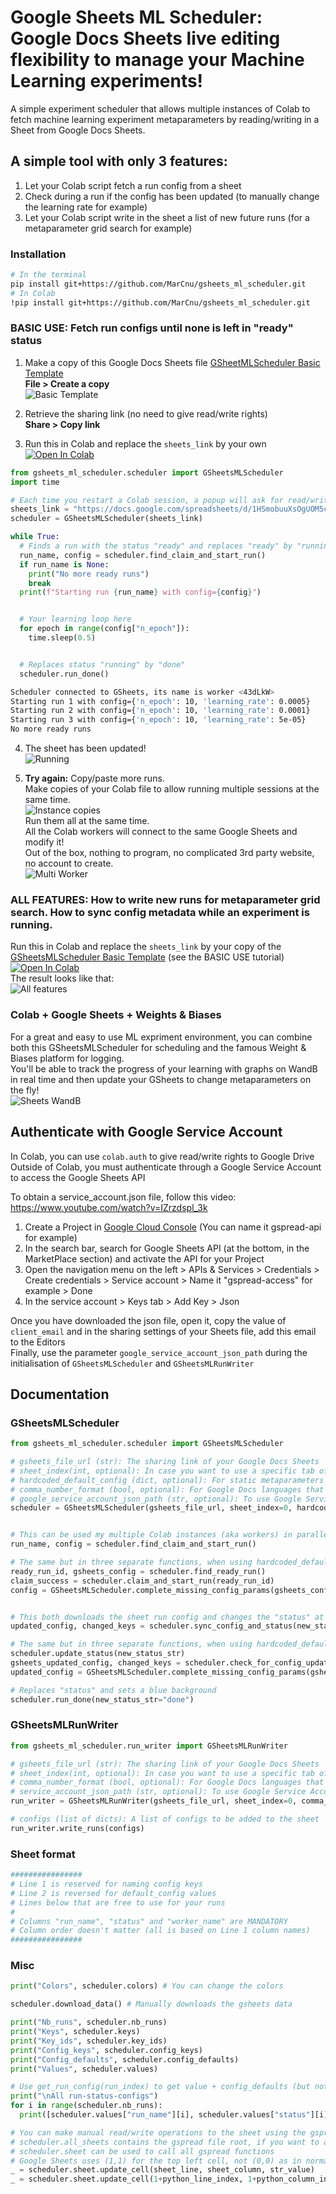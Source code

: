 # Google Sheets ML Scheduler: Google Docs Sheets live editing flexibility to manage your Machine Learning experiments!
A simple experiment scheduler that allows multiple instances of Colab to fetch machine learning experiment metaparameters by reading/writing in a Sheet from Google Docs Sheets.  

## A simple tool with only 3 features:  
1. Let your Colab script fetch a run config from a sheet
2. Check during a run if the config has been updated (to manually change the learning rate for example)
3. Let your Colab script write in the sheet a list of new future runs (for a metaparameter grid search for example)

### Installation
```bash
# In the terminal
pip install git+https://github.com/MarCnu/gsheets_ml_scheduler.git
# In Colab
!pip install git+https://github.com/MarCnu/gsheets_ml_scheduler.git
```
### BASIC USE: Fetch run configs until none is left in "ready" status
1) Make a copy of this Google Docs Sheets file [GSheetMLScheduler Basic Template](https://docs.google.com/spreadsheets/d/1HSmobuuXsOgUOM5cQ-ecHJS9hVrEj6D3AZG8gokbj6I/edit)  
   **File > Create a copy**  
![Basic Template](https://raw.githubusercontent.com/MarCnu/gsheets_ml_scheduler/main/readme_files/0_basic_template.png)

2) Retrieve the sharing link (no need to give read/write rights)  
   **Share > Copy link**  
   
3) Run this in Colab and replace the `sheets_link` by your own  
   <a href="https://colab.research.google.com/drive/1JsnfMWknoiij5l5V1lQSdofWJxudJwSN"><img src="https://colab.research.google.com/assets/colab-badge.svg" alt="Open In Colab"></a>
```python
from gsheets_ml_scheduler.scheduler import GSheetsMLScheduler
import time

# Each time you restart a Colab session, a popup will ask for read/write rights again
sheets_link = "https://docs.google.com/spreadsheets/d/1HSmobuuXsOgUOM5cQ-ecHJS9hVrEj6D3AZG8gokbj6I/edit"
scheduler = GSheetsMLScheduler(sheets_link)

while True:
  # Finds a run with the status "ready" and replaces "ready" by "running"
  run_name, config = scheduler.find_claim_and_start_run()
  if run_name is None:
    print("No more ready runs")
    break
  print(f"Starting run {run_name} with config={config}")


  # Your learning loop here
  for epoch in range(config["n_epoch"]):
    time.sleep(0.5)


  # Replaces status "running" by "done"
  scheduler.run_done()
```
```bash
Scheduler connected to GSheets, its name is worker <43dLkW>
Starting run 1 with config={'n_epoch': 10, 'learning_rate': 0.0005}
Starting run 2 with config={'n_epoch': 10, 'learning_rate': 0.0001}
Starting run 3 with config={'n_epoch': 10, 'learning_rate': 5e-05}
No more ready runs
```

4) The sheet has been updated!  
   ![Running](https://raw.githubusercontent.com/MarCnu/gsheets_ml_scheduler/main/readme_files/1_running.png)

5) **Try again:**
   Copy/paste more runs.  
   Make copies of your Colab file to allow running multiple sessions at the same time.  
   ![Instance copies](https://raw.githubusercontent.com/MarCnu/gsheets_ml_scheduler/main/readme_files/2_instance_copies.png)  
   Run them all at the same time.  
   All the Colab workers will connect to the same Google Sheets and modify it!  
   Out of the box, nothing to program, no complicated 3rd party website, no account to create.  
   ![Multi Worker](https://raw.githubusercontent.com/MarCnu/gsheets_ml_scheduler/main/readme_files/3_multi_worker.png)
   
### ALL FEATURES: How to write new runs for metaparameter grid search. How to sync config metadata while an experiment is running.  
Run this in Colab and replace the `sheets_link` by your copy of the [GSheetsMLScheduler Basic Template](https://docs.google.com/spreadsheets/d/1HSmobuuXsOgUOM5cQ-ecHJS9hVrEj6D3AZG8gokbj6I/edit) (see the BASIC USE tutorial)  
<a href="https://colab.research.google.com/drive/1vxvmURd5_Ka_ui4UyH5DREf74V8vCtyD"><img src="https://colab.research.google.com/assets/colab-badge.svg" alt="Open In Colab"></a>  
The result looks like that:  
![All features](https://raw.githubusercontent.com/MarCnu/gsheets_ml_scheduler/main/readme_files/4_all_features.png)

### Colab + Google Sheets + Weights & Biases
For a great and easy to use ML expriment environment, you can combine both this GSheetsMLScheduler for scheduling and the famous Weight & Biases platform for logging.  
You'll be able to track the progress of your learning with graphs on WandB in real time and then update your GSheets to change metaparameters on the fly!  
![Sheets WandB](https://raw.githubusercontent.com/MarCnu/gsheets_ml_scheduler/main/readme_files/5_gsheets_weight_and_biases.png)

## Authenticate with Google Service Account

In Colab, you can use `colab.auth` to give read/write rights to Google Drive  
Outside of Colab, you must authenticate through a Google Service Account to access the Google Sheets API  

To obtain a service_account.json file, follow this video: https://www.youtube.com/watch?v=IZrzdspl_3k  
1. Create a Project in [Google Cloud Console](https://console.cloud.google.com) (You can name it gspread-api for example)  
2. In the search bar, search for Google Sheets API (at the bottom, in the MarketPlace section) and activate the API for your Project  
3. Open the navigation menu on the left > APIs & Services > Credentials > Create credentials > Service account > Name it "gspread-access" for example > Done  
4. In the service account > Keys tab > Add Key > Json

Once you have downloaded the json file, open it, copy the value of `client_email` and in the sharing settings of your Sheets file, add this email to the Editors  
Finally, use the parameter `google_service_account_json_path` during the initialisation of `GSheetsMLScheduler` and `GSheetsMLRunWriter`  

## Documentation
### GSheetsMLScheduler
```python
from gsheets_ml_scheduler.scheduler import GSheetsMLScheduler

# gsheets_file_url (str): The sharing link of your Google Docs Sheets
# sheet_index(int, optional): In case you want to use a specific tab of the Google Docs Sheets
# hardcoded_default_config (dict, optional): For static metaparameters not provided to the sheet
# comma_number_format (bool, optional): For Google Docs languages that use comma separators for decimal numbers ("-2,0" "5,0E-3")
# google_service_account_json_path (str, optional): To use Google Service Account to access the Google Docs Sheets API, mandatory if you're not using Colab
scheduler = GSheetsMLScheduler(gsheets_file_url, sheet_index=0, hardcoded_default_config=None, comma_number_format=False, google_service_account_json_path=None)


# This can be used my multiple Colab instances (aka workers) in parallel
run_name, config = scheduler.find_claim_and_start_run()

# The same but in three separate functions, when using hardcoded_default_config=None
ready_run_id, gsheets_config = scheduler.find_ready_run()
claim_success = scheduler.claim_and_start_run(ready_run_id)
config = GSheetsMLScheduler.complete_missing_config_params(gsheets_config, hardcoded_default_config)


# This both downloads the sheet run config and changes the "status" at the same time
updated_config, changed_keys = scheduler.sync_config_and_status(new_status_str=None)

# The same but in three separate functions, when using hardcoded_default_config=None
scheduler.update_status(new_status_str)
gsheets_updated_config, changed_keys = scheduler.check_for_config_updates()
updated_config = GSheetsMLScheduler.complete_missing_config_params(gsheets_updated_config, hardcoded_default_config)

# Replaces "status" and sets a blue background
scheduler.run_done(new_status_str="done")
```  
### GSheetsMLRunWriter
```python
from gsheets_ml_scheduler.run_writer import GSheetsMLRunWriter

# gsheets_file_url (str): The sharing link of your Google Docs Sheets
# sheet_index(int, optional): In case you want to use a specific tab of the Google Docs Sheets
# comma_number_format (bool, optional): For Google Docs languages that use comma separators for decimal numbers ("-2,0" "5,0E-3")
# service_account_json_path (str, optional): To use Google Service Account to access the Google Sheets API, mandatory if you're not using Colab
run_writer = GSheetsMLRunWriter(gsheets_file_url, sheet_index=0, comma_number_format=False, google_service_account_json_path=None)

# configs (list of dicts): A list of configs to be added to the sheet
run_writer.write_runs(configs)
```
### Sheet format
```python
################
# Line 1 is reserved for naming config keys
# Line 2 is reversed for default_config values
# Lines below that are free to use for your runs
#
# Columns "run_name", "status" and "worker_name" are MANDATORY
# Column order doesn't matter (all is based on Line 1 column names)
################
```
### Misc
```python
print("Colors", scheduler.colors) # You can change the colors

scheduler.download_data() # Manually downloads the gsheets data

print("Nb_runs", scheduler.nb_runs)
print("Keys", scheduler.keys)
print("Key_ids", scheduler.key_ids)
print("Config_keys", scheduler.config_keys)
print("Config_defaults", scheduler.config_defaults)
print("Values", scheduler.values)

# Use get_run_config(run_index) to get value + config_defaults (but not hardcoded_config_defaults)
print("\nAll run-status-configs")
for i in range(scheduler.nb_runs):
  print([scheduler.values["run_name"][i], scheduler.values["status"][i], scheduler.get_run_config(i)])

# You can make manual read/write operations to the sheet using the gspread library
# scheduler.all_sheets contains the gspread file root, if you want to access another tab of the file
# scheduler.sheet can be used to call all gspread functions
# Google Sheets uses (1,1) for the top left cell, not (0,0) as in normal Python
_ = scheduler.sheet.update_cell(sheet_line, sheet_column, str_value)
_ = scheduler.sheet.update_cell(1+python_line_index, 1+python_column_index, str_value)
```
